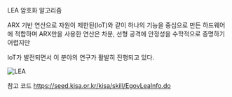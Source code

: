 ﻿LEA 암호화 알고리즘

ARX 기반 연산으로 자원이 제한된(IoT)와 같이 하나의 기능을 중심으로 만든 하드웨어에 적합하며
ARX만을 사용한 연산은 차분, 선형 공격에 안정성을 수학적으로 증명하기 어렵지만

IoT가 발전되면서 이 분야의 연구가 활발히 진행되고 있다.



![LEA](https://user-images.githubusercontent.com/46625602/61846555-79c05300-aee2-11e9-8f92-3617c53df8a4.png)

참고 코드 
https://seed.kisa.or.kr/kisa/skill/EgovLeaInfo.do
